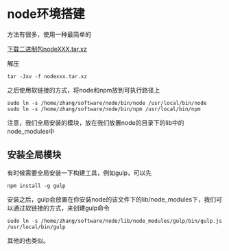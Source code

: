 # node环境搭建

方法有很多，使用一种最简单的

[下载二进制包nodeXXX.tar.xz](https://nodejs.org/en/download/)

解压

```shell
tar -Jxv -f nodexxx.tar.xz
```

之后使用软链接的方式，将node和npm放到可执行路径上

```shell
sudo ln -s /home/zhang/software/node/bin/node /usr/local/bin/node
sudo ln -s /home/zhang/software/node/bin/npm /usr/local/bin/npm
```

注意，我们全局安装的模块，放在我们放置node的目录下的lib中的node_modules中

## 安装全局模块

有时候需要全局安装一下构建工具，例如gulp，可以先

```shell
npm install -g gulp
```

安装之后，gulp会放置在你安装node的该文件下的lib/node_modules下，我们可以通过软链接的方式，来创建gulp命令

```shell
sudo ln -s /home/zhang/software/node/lib/node_modules/gulp/bin/gulp.js  /usr/local/bin/gulp
```

其他的也类似。